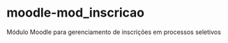 moodle-mod_inscricao
====================

Módulo Moodle para gerenciamento de inscrições em processos seletivos
